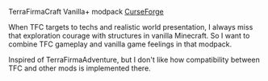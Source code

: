 TerraFirmaCraft Vanilla+ modpack
[CurseForge](https://legacy.curseforge.com/minecraft/modpacks/tfc-vanilla)

When TFC targets to techs and realistic world presentation, I always miss that exploration courage with structures in vanilla Minecraft.
So I want to combine TFC gameplay and vanilla game feelings in that modpack.

Inspired of TerraFirmaAdventure, but I don't like how compatibility between TFC and other mods is implemented there.